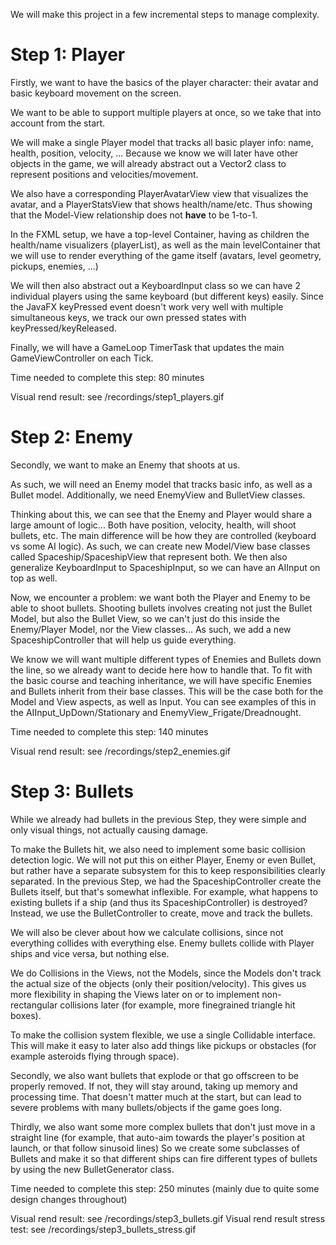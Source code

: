 
We will make this project in a few incremental steps to manage complexity.

# Step 1: Player

Firstly, we want to have the basics of the player character: their avatar and basic keyboard movement on the screen.

We want to be able to support multiple players at once, so we take that into account from the start. 

We will make a single Player model that tracks all basic player info: name, health, position, velocity, ...
Because we know we will later have other objects in the game, we will already abstract out a Vector2 class to represent positions and velocities/movement.

We also have a corresponding PlayerAvatarView view that visualizes the avatar, and a PlayerStatsView that shows health/name/etc. 
Thus showing that the Model-View relationship does not **have** to be 1-to-1.

In the FXML setup, we have a top-level Container, having as children the health/name visualizers (playerList), 
as well as the main levelContainer that we will use to render everything of the game itself (avatars, level geometry, pickups, enemies, ...)

We will then also abstract out a KeyboardInput class so we can have 2 individual players using the same keyboard (but different keys) easily.
Since the JavaFX keyPressed event doesn't work very well with multiple simultaneous keys, we track our own pressed states with keyPressed/keyReleased. 

Finally, we will have a GameLoop TimerTask that updates the main GameViewController on each Tick.

Time needed to complete this step: 80 minutes

Visual rend result: see /recordings/step1_players.gif

# Step 2: Enemy

Secondly, we want to make an Enemy that shoots at us. 

As such, we will need an Enemy model that tracks basic info, as well as a Bullet model.
Additionally, we need EnemyView and BulletView classes. 

Thinking about this, we can see that the Enemy and Player would share a large amount of logic...
Both have position, velocity, health, will shoot bullets, etc. 
The main difference will be how they are controlled (keyboard vs some AI logic).
As such, we can create new Model/View base classes called Spaceship/SpaceshipView that represent both.
We then also generalize KeyboardInput to SpaceshipInput, so we can have an AIInput on top as well.

Now, we encounter a problem: we want both the Player and Enemy to be able to shoot bullets.
Shooting bullets involves creating not just the Bullet Model, but also the Bullet View, so we can't just do this inside the Enemy/Player Model, nor the View classes...
As such, we add a new SpaceshipController that will help us guide everything.

We know we will want multiple different types of Enemies and Bullets down the line, so we already want to decide here how to handle that.
To fit with the basic course and teaching inheritance, we will have specific Enemies and Bullets inherit from their base classes. 
This will be the case both for the Model and View aspects, as well as Input. 
You can see examples of this in the AIInput_UpDown/Stationary and EnemyView_Frigate/Dreadnought.

Time needed to complete this step: 140 minutes

Visual rend result: see /recordings/step2_enemies.gif

# Step 3: Bullets

While we already had bullets in the previous Step, they were simple and only visual things, not actually causing damage.

To make the Bullets hit, we also need to implement some basic collision detection logic. 
We will not put this on either Player, Enemy or even Bullet, but rather have a separate subsystem for this to keep responsibilities clearly separated.
In the previous Step, we had the SpaceshipController create the Bullets itself, but that's somewhat inflexible.
For example, what happens to existing bullets if a ship (and thus its SpaceshipController) is destroyed?
Instead, we use the BulletController to create, move and track the bullets. 

We will also be clever about how we calculate collisions, since not everything collides with everything else.
Enemy bullets collide with Player ships and vice versa, but nothing else. 

We do Collisions in the Views, not the Models, since the Models don't track the actual size of the objects (only their position/velocity).
This gives us more flexibility in shaping the Views later on or to implement non-rectangular collisions later (for example, more finegrained triangle hit boxes).

To make the collision system flexible, we use a single Collidable interface. 
This will make it easy to later also add things like pickups or obstacles (for example asteroids flying through space).


Secondly, we also want bullets that explode or that go offscreen to be properly removed.
If not, they will stay around, taking up memory and processing time. 
That doesn't matter much at the start, but can lead to severe problems with many bullets/objects if the game goes long.


Thirdly, we also want some more complex bullets that don't just move in a straight line 
(for example, that auto-aim towards the player's position at launch, or that follow sinusoid lines)
So we create some subclasses of Bullets and make it so that different ships can fire different types of bullets 
by using the new BulletGenerator class.


Time needed to complete this step: 250 minutes (mainly due to quite some design changes throughout)

Visual rend result: see /recordings/step3_bullets.gif
Visual rend result stress test: see /recordings/step3_bullets_stress.gif
